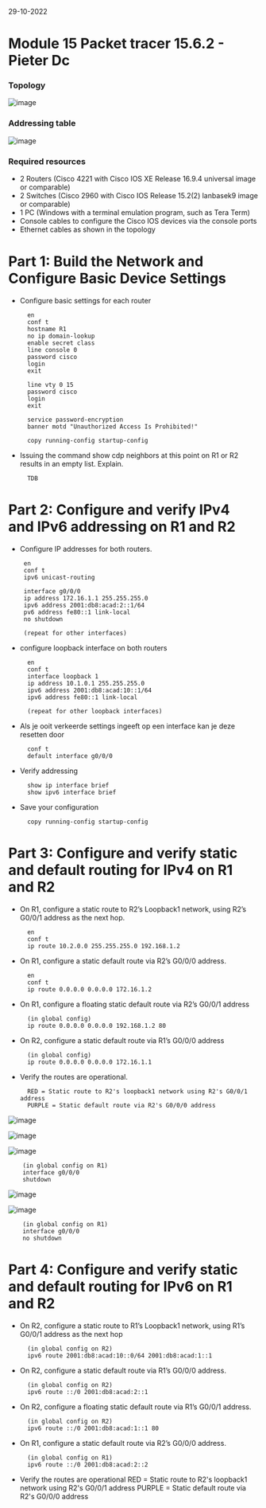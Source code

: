 29-10-2022

# Module 15 Packet tracer 15.6.2 - Pieter Dc

### Topology

![image](https://user-images.githubusercontent.com/100133263/198842121-fb30908a-c8c2-41ca-8551-cdaea3d6cd17.png)


### Addressing table

![image](https://user-images.githubusercontent.com/100133263/198842172-d9b046b8-c35e-424b-afda-e1a9274be356.png)

### Required resources

- 2 Routers (Cisco 4221 with Cisco IOS XE Release 16.9.4 universal image or comparable)
- 2 Switches (Cisco 2960 with Cisco IOS Release 15.2(2) lanbasek9 image or comparable)
- 1 PC (Windows with a terminal emulation program, such as Tera Term)
- Console cables to configure the Cisco IOS devices via the console ports
- Ethernet cables as shown in the topology


# Part 1: Build the Network and Configure Basic Device Settings

- Configure basic settings for each router

        en
        conf t
        hostname R1
        no ip domain-lookup
        enable secret class
        line console 0
        password cisco
        login
        exit

        line vty 0 15
        password cisco
        login
        exit

        service password-encryption
        banner motd "Unauthorized Access Is Prohibited!"

        copy running-config startup-config

- Issuing the command show cdp neighbors at this point on R1 or R2 results in an empty list. Explain.

        TDB

# Part 2: Configure and verify IPv4 and IPv6 addressing on R1 and R2

-  Configure IP addresses for both routers.

        en
        conf t
        ipv6 unicast-routing

        interface g0/0/0
        ip address 172.16.1.1 255.255.255.0
        ipv6 address 2001:db8:acad:2::1/64
        pv6 address fe80::1 link-local 
        no shutdown

        (repeat for other interfaces)

- configure loopback interface on both routers

        en
        conf t
        interface loopback 1
        ip address 10.1.0.1 255.255.255.0
        ipv6 address 2001:db8:acad:10::1/64
        ipv6 address fe80::1 link-local 

        (repeat for other loopback interfaces)

- Als je ooit verkeerde settings ingeeft op een interface kan je deze resetten
  door 

        conf t
        default interface g0/0/0

- Verify addressing

        show ip interface brief
        show ipv6 interface brief

- Save your configuration

        copy running-config startup-config


# Part 3: Configure and verify static and default routing for IPv4 on R1 and R2

- On R1, configure a static route to R2’s Loopback1 network, using R2’s G0/0/1 address as the next hop.

        en
        conf t
        ip route 10.2.0.0 255.255.255.0 192.168.1.2

- On R1, configure a static default route via R2’s G0/0/0 address.

        en
        conf t
        ip route 0.0.0.0 0.0.0.0 172.16.1.2 

- On R1, configure a floating static default route via R2’s G0/0/1 address

        (in global config)
        ip route 0.0.0.0 0.0.0.0 192.168.1.2 80

- On R2, configure a static default route via R1’s G0/0/0 address

        (in global config)
        ip route 0.0.0.0 0.0.0.0 172.16.1.1

- Verify the routes are operational.

        RED = Static route to R2's loopback1 network using R2's G0/0/1 address
        PURPLE = Static default route via R2's G0/0/0 address
        
![image](https://user-images.githubusercontent.com/100133263/198871203-6064ea51-168f-442b-9122-2fa272e17650.png)

![image](https://user-images.githubusercontent.com/100133263/198871266-81fea245-0d35-4caa-8191-a40b1fda8f38.png)

![image](https://user-images.githubusercontent.com/100133263/198871282-9340a9a8-2489-434c-83c7-190e944f8146.png)

        (in global config on R1)
        interface g0/0/0
        shutdown
![image](https://user-images.githubusercontent.com/100133263/198871513-c07531e4-d687-4c17-92ab-b209507e7abb.png)


![image](https://user-images.githubusercontent.com/100133263/198871494-467a47b2-2aeb-4891-af59-003539495704.png)

        (in global config on R1)
        interface g0/0/0
        no shutdown
   
# Part 4: Configure and verify static and default routing for IPv6 on R1 and R2

- On R2, configure a static route to R1’s Loopback1 network, using R1’s G0/0/1 address as the next hop

        (in global config on R2) 
        ipv6 route 2001:db8:acad:10::0/64 2001:db8:acad:1::1 

- On R2, configure a static default route via R1’s G0/0/0 address.

        (in global config on R2)
        ipv6 route ::/0 2001:db8:acad:2::1

- On R2, configure a floating static default route via R1’s G0/0/1 address.

        (in global config on R2)
        ipv6 route ::/0 2001:db8:acad:1::1 80

- On R1, configure a static default route via R2’s G0/0/0 address.

        (in global config on R1)
        ipv6 route ::/0 2001:db8:acad:2::2

- Verify the routes are operational
        RED = Static route to R2's loopback1 network using R2's G0/0/1 address
        PURPLE = Static default route via R2's G0/0/0 address

